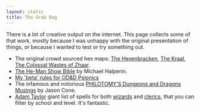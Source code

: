 ```yaml
---
layout: static
title: The Grab Bag
---
```


There is a lot of creative output on the internet. This page collects some of that work, mostly because I was unhappy with the original presentation of things, or because I wanted to test or try something out.

* The original crowd sourced hex maps: [The Hexenbracken][1], [The Kraal][2], [The Colossal Wastes of Zhaar][3].
* [The He-Man Show Bible][4] by Michael Halperin.
* [My 'beta' rules for OD&D Psionics][5]
* The infamous and notorious [PHILOTOMY’S Dungeons and Dragons Musings][6] by Jason Cone.
* [Adam Taylor][7] giant list of spells for both [wizards][8] and [clerics][9], that you can filter by school and level. It's fantastic.

[1]: /grab-bag/hexenbracken/
[2]: /grab-bag/kraal/
[3]: /grab-bag/wastes/
[4]: /grab-bag/he-man/
[5]: /grab-bag/psionics/
[6]: /grab-bag/philotomy/
[7]: https://plus.google.com/u/0/102353265648840654058/posts
[8]: /grab-bag/spells/Pangean_wizard_spells.html
[9]: /grab-bag/spells/Pangean_priest_spells.html